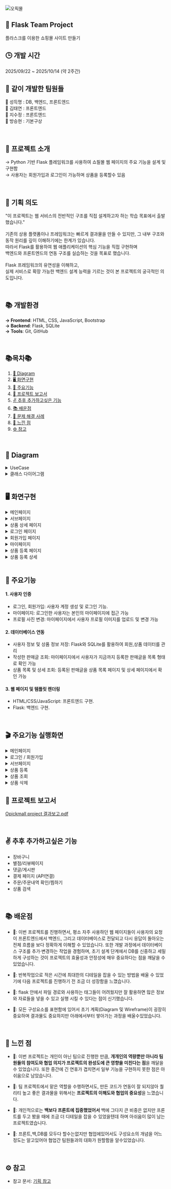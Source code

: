 ![오픽몰](./img/opickmall(main).png)

## 💫 Flask Team Project
플라스크를 이용한 쇼핑몰 사이트 만들기

## 🕒 개발 시간
2025/09/22 ~ 2025/10/14 (약 2주간)

## 🤝 같이 개발한 팀원들
🐯 성득명 : DB, 백엔드, 프론트엔드 <br>
🐴 김태연 : 프론트엔드 <br>
🐰 지수정 : 프론트엔드 <br>
🐲 방승현 : 기본구상

<br>

## 📜 프로젝트 소개
→ Python 기반 Flask 플레임워크를 사용하여 쇼필몰 웹 페이지의 주요 기능을 설계 및 구현함 <br>
→ 사용자는 회원가입과 로그인이 가능하며 상품을 등록할수 있음<br>

<br>

## 📢 기획 의도
"이 프로젝트는 웹 서비스의 전반적인 구조를 직접 설계하고자 하는 학습 목표에서 출발했습니다."
<br><br>
기존의 상용 플랫폼이나 프레임워크는 빠르게 결과물을 만들 수 있지만, 그 내부 구조와 동작 원리를 깊이 이해하기에는 한계가 있습니다.<br>
따라서 Flask를 활용하여 웹 애플리케이션의 핵심 기능을 직접 구현하며 <br>
백엔드와 프론트엔드의 연동 구조를 실습하는 것을 목표로 했습니다.<br>
<br>
Flask 프레임워크의 유연성을 이해하고, <br>
실제 서비스로 확장 가능한 백엔드 설계 능력을 기르는 것이 본 프로젝트의 궁극적인 의도입니다.


<br>

## 📚 개발환경
<b>→ Frontend</b>: HTML, CSS, JavaScript, Bootstrap<br>
<b>→ Backend</b>: Flask, SQLite <br>
<b>→ Tools</b>: Git, GitHub

<br>

## 📚목차📚

01. [📐 Diagram](#-diagram)
02. [🖥 화면구현](#-화면구현)
03. [🔎 주요기능](#-주요기능)
04. [📂 프로젝트 보고서](#-프로젝트-보고서)
05. [✌ 추후 추가하고싶은 기능](#-추후-추가하고싶은-기능)
06. [📚 배운점](#-배운점)
07. [🧩 문제 해결 사례](#-문제-해결-사례)
08. [🚀 느낀 점](#-느낀-점)
09. [⚙️ 참고](#️-참고)

<br>

## 📐 Diagram
<details><summary>UseCase</summary>
<br/>

![usecase](./img/usecase.png)

</details>

<details><summary>클래스 다이어그램</summary>
<br>

![클래스다이어그램](./img/ClassDiagram.png)

</details>

<br>

## 🖥 화면구현
<details><summary>메인페이지</summary>
<br>

![메인페이지](./img/mainpage.png)

</details>

<details><summary>서브페이지</summary>
<br>

![서브페이지](./img/sub_1.png)

</details>

<details><summary>상품 상세 페이지</summary>
<br>

![상품상세페이지](./img/product_detail.png)

</details>

<details><summary>로그인 페이지</summary>
<br>

![로그인페이지](./img/login.png)

</details>

<details><summary>회원가입 페이지</summary>
<br>

![회원가입페이지](./img/signup.png)

</details>

<details><summary>마이페이지</summary>
<br>

![마이페이지](./img/mypage.png)

</details>

<details><summary>상품 등록 페이지</summary>
<br>

![상품등록페이지](./img/productpage.png)

</details>

<details><summary>상품 등록 상세</summary>
<br>

![상품등록상세](./img/product_all.png)

</details>

<br>

## 🔎 주요기능
#### 1. 사용자 인증
- 로그인, 회원가입: 사용자 계정 생성 및 로그인 기능.
- 마이페이지: 로그인한 사용자는 본인의 마이페이지에 접근 가능
- 프로필 사진 변경: 마이페이지에서 사용자 프로필 이미지를 업로드 및 변경 가능

#### 2. 데이터베이스 연동
- 사용자 정보 및 상품 정보 저장: Flask와 SQLite를 활용하여 회원,상품 데이터를 관리
- 작성한 판매글 조회: 마이페이지에서 사용자가 지금까지 등록한 판매글을 목록 형태로 확인 가능
- 상품 목록 및 상세 조회: 등록된 판매글을 상품 목록 페이지 및 상세 페이지에서 확인 가능

#### 3. 웹 페이지 및 템플릿 렌더링
- HTML/CSS/JavaScript: 프론트엔드 구현.<br>
- Flask: 백엔드 구현.<br>

<br>

## 🎬 주요기능 실행화면

<details>
<summary>메인페이지</summary>
<br>

![메인페이지](./video/메인페이지_기능_1.gif)

![메인페이지](./video/메인페이지_기능_2.gif)


* 화면 구현
* 슬라이더 / 클릭했을 때 이동하는 위치
</details>

<details>
<summary>로그인 / 회원가입</summary>
<br>

![로그인/회원가입](./video/로그인.gif)
</details>

<details>
<summary>서브페이지</summary>
<br>

![서브페이지](./video/서브페이지_1.gif)
</details>

<details>
<summary>상품 등록</summary>
<br>

![상품등록](./video/상품등록.gif)
* 마이페이지 → 상품 등록
</details>

<details>
<summary>상품 조회</summary>
<br>

![상품조회](./video/상품조회.gif)
</details>

<details>
<summary>상품 삭제</summary>
<br>

![상품삭제](./video/어드민이_상품을_지우는.gif)
* 마이페이지 → admin이 등록된 상품 삭제
</details>

## 📂 프로젝트 보고서
[Opickmall project 결과보고.pdf](./img/project_oshop.pdf)


<br>

## ✌ 추후 추가하고싶은 기능
- 장바구니
- 별점/리뷰페이지
- 댓글/게시판
- 결제 페이지 (API연결)
- 주문/주문내역 확인/찜하기
- 상품 검색

<br>

## 📚 배운점
- 🐯: 이번 프로젝트를 진행하면서, 평소 자주 사용하던 웹 페이지들이 사용자의 요청이 프론트엔드에서 백엔드, 그리고 데이터베이스로 전달되고 다시 응답이 돌아오는 전체 흐름을 보다 정확하게 이해할 수 있었습니다. 또한 개발 과정에서 데이터베이스 구조를 추가·변경하는 작업을 경험하며, 초기 설계 단계에서 DB를 신중하고 세밀하게 구성하는 것이 프로젝트의 효율성과 안정성에 매우 중요하다는 점을 깨달을 수 있었습니다.

- 🐴: 반복작업으로 적은 시간에 최대한의 디테일을 잡을 수 있는 방법을 배울 수 있었기에 다음 프로젝트를 진행하기 전 조금 더 성장함을 느꼈습니다.
- 🐰: flask 안에서 파일 경로와 사용하는 태그들이 어려웠지만 잘 활용하면 많은 정보와 자료들을 넣을 수 있고 실행 시킬 수 있다는 점이 신기했습니다.
- 🐲: 모든 구성요소를 표현함에 있어서 초기 계획(Diagram 및 Wireframe)이 굉장히 중요하며 결과물도 중요하지만 아래에서부터 쌓아가는 과정을 배울수있었습니다.

<br>

## 🚀 느낀 점
- 🐯: 이번 프로젝트는 개인이 아닌 팀으로 진행한 만큼, **개개인의 역량뿐만 아니라 팀원들의 참여도와 협업 의지가 프로젝트의 완성도에 큰 영향을 미친다는 점**을 깨달을 수 있었습니다. 또한 중간에 긴 연휴가 겹치면서 일부 기능을 구현하지 못한 점은 아쉬움으로 남았습니다.


- 🐰: 팀 프로젝트에서 맡은 역할을 수행하면서도, 만든 코드가 연동이 잘 되지않아 퀄리티 높고 좋은 결과물을 위해서는 **프로젝트의 이해도와 협업의 중요성**을 느꼈습니다.
- 🐴: 개인적으로는 **백보다 프론트에 집중했었어서** 백에 그다지 큰 비중은 없지만 프론트를 두고 봤을 때에 조금 더 디테일을 잡을 수 있었을텐데 하며 아쉬움이 많이 남는 프로젝트였습니다.
- 🐲: 프론트,백,DB를 모두다 할수는없지만 협업에있어서도 구성요소의 개념을 어느정도는 알고있어야  협업간 팀원들과의 대화가 원할함을 알수있었습니다.

<br>

## ⚙️ 참고
- 참고 문서: [기획 참고](https://blog.naver.com/red0808/224017584764)
